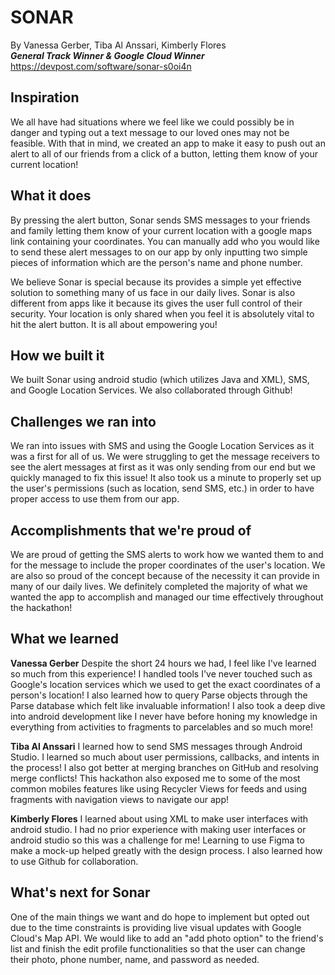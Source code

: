 # SONAR
By Vanessa Gerber, Tiba Al Anssari, Kimberly Flores  
***General Track Winner & Google Cloud Winner***  
https://devpost.com/software/sonar-s0oi4n

## Inspiration
We all have had situations where we feel like we could possibly be in danger and typing out a text message to our loved ones may not be feasible. With that in mind, we created an app to make it easy to push out an alert to all of our friends from a click of a button, letting them know of your current location!

## What it does
By pressing the alert button, Sonar sends SMS messages to your friends and family letting them know of your current location with a google maps link containing your coordinates. You can manually add who you would like to send these alert messages to on our app by only inputting two simple pieces of information which are the person's name and phone number.

We believe Sonar is special because its provides a simple yet effective solution to something many of us face in our daily lives. Sonar is also different from apps like it because its gives the user full control of their security. Your location is only shared when you feel it is absolutely vital to hit the alert button. It is all about empowering you!

## How we built it
We built Sonar using android studio (which utilizes Java and XML), SMS, and Google Location Services. We also collaborated through Github!

## Challenges we ran into
We ran into issues with SMS and using the Google Location Services as it was a first for all of us. We were struggling to get the message receivers to see the alert messages at first as it was only sending from our end but we quickly managed to fix this issue! It also took us a minute to properly set up the user's permissions (such as location, send SMS, etc.) in order to have proper access to use them from our app.

## Accomplishments that we're proud of
We are proud of getting the SMS alerts to work how we wanted them to and for the message to include the proper coordinates of the user's location. We are also so proud of the concept because of the necessity it can provide in many of our daily lives. We definitely completed the majority of what we wanted the app to accomplish and managed our time effectively throughout the hackathon!

## What we learned

**Vanessa Gerber**
Despite the short 24 hours we had, I feel like I've learned so much from this experience! I handled tools I've never touched such as Google's location services which we used to get the exact coordinates of a person's location! I also learned how to query Parse objects through the Parse database which felt like invaluable information! I also took a deep dive into android development like I never have before honing my knowledge in everything from activities to fragments to parcelables and so much more!

**Tiba Al Anssari**
I learned how to send SMS messages through Android Studio. I learned so much about user permissions, callbacks, and intents in the process! I also got better at merging branches on GitHub and resolving merge conflicts! This hackathon also exposed me to some of the most common mobiles features like using Recycler Views for feeds and using fragments with navigation views to navigate our app!

**Kimberly Flores**
I learned about using XML to make user interfaces with android studio. I had no prior experience with making user interfaces or android studio so this was a challenge for me! Learning to use Figma to make a mock-up helped greatly with the design process. I also learned how to use Github for collaboration.

## What's next for Sonar
One of the main things we want and do hope to implement but opted out due to the time constraints is providing live visual updates with Google Cloud's Map API. We would like to add an "add photo option" to the friend's list and finish the edit profile functionalities so that the user can change their photo, phone number, name, and password as needed.
